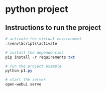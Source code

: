 # python project

## Instructions to run the project

```powershell
# activate the virtual environment
.\venv\Scripts\activate

# install the dependencies
pip install -r requirements.txt

# run the project example
python p1.py

# start the server
open-webui serve
```